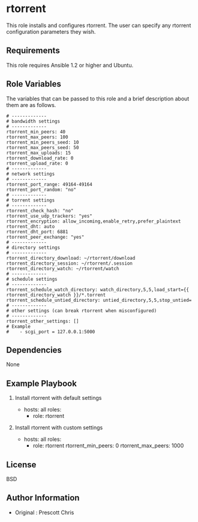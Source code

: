rtorrent
=====

This role installs and configures rtorrent. The user can specify any rtorrent configuration parameters they wish. 

Requirements
------------

This role requires Ansible 1.2 or higher and Ubuntu.

Role Variables
--------------

The variables that can be passed to this role and a brief description about them are as follows.

```
# -------------
# bandwidth settings
# -------------
rtorrent_min_peers: 40
rtorrent_max_peers: 100
rtorrent_min_peers_seed: 10
rtorrent_max_peers_seed: 50
rtorrent_max_uploads: 15
rtorrent_download_rate: 0
rtorrent_upload_rate: 0
# -------------
# network settings
# -------------
rtorrent_port_range: 49164-49164
rtorrent_port_random: "no"
# -------------
# torrent settings
# -------------
rtorrent_check_hash: "no"
rtorrent_use_udp_trackers: "yes"
rtorrent_encryption: allow_incoming,enable_retry,prefer_plaintext
rtorrent_dht: auto
rtorrent_dht_port: 6881
rtorrent_peer_exchange: "yes"
# -------------
# directory settings
# -------------
rtorrent_directory_download: ~/rtorrent/download
rtorrent_directory_session: ~/rtorrent/.session
rtorrent_directory_watch: ~/rtorrent/watch
# -------------
# schedule settings
# -------------
rtorrent_schedule_watch_directory: watch_directory,5,5,load_start={{ rtorrent_directory_watch }}/*.torrent
rtorrent_schedule_untied_directory: untied_directory,5,5,stop_untied=
# -------------
# other settings (can break rtorrent when misconfigured)
# -------------
rtorrent_other_settings: []
# Example
#    - scgi_port = 127.0.0.1:5000 
```

Dependencies
------------

None

Example Playbook
-------------------------
1) Install rtorrent with default settings

    - hosts: all
      roles:
      - role: rtorrent


2) Install rtorrent with custom settings

    - hosts: all
      roles:
      - role: rtorrent
        rtorrent_min_peers: 0
        rtorrent_max_peers: 1000

License
-------

BSD

Author Information
------------------

- Original : Prescott Chris

